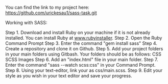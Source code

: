 
You can find the link to my project here: https://github.com/urickesau1/sass-task.git

Working with SASS:

Step 1. Download and install Ruby on your machine if it is not already installed. You can install Ruby at www.rubyinstaller.
Step 2. Open the Ruby Command Prompt
Step 3. Enter the command "gem install sass"
Step 4. Create a repository and clone it on Github.
Step 5. Add your project folders in your main folders using Gitbash. Your folders should be as follows:
CSS
SCSS
Images
Step 6. Add an "index.html" file in your main folder.
Step 7.  Enter the command "sass --watch scss:css" in your Command Prompt.
Step 8. Using your text-editor, link your as css/main.scss.
Step 9. Edit your style as you wish in your text editor and save your progress.
